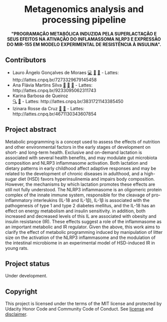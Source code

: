 <h1 align="center">Metagenomics analysis and processing pipeline</h1>
<p align="center"><strong>"PROGRAMAÇÃO METABÓLICA INDUZIDA PELA SUPERLACTAÇÃO E SEUS EFEITOS NA ATIVAÇÃO DO INFLAMASSOMA NLRP3 E EXPRESSÃO DO MIR-155 EM MODELO EXPERIMENTAL DE RESISTÊNCIA À INSULINA".</strong>
<br/>
  
<h2>Contributors</h2>
<ul>
  <li>Lauro Ângelo Gonçalves de Moraes <a href="#code-lauromoraes" title="Code">💻</a> <a href="#design-lauromoraes" title="Design">🎨</a> <a href="#maintenance-lauromoraes" title="Maintenance">🚧</a> - Lattes: http://lattes.cnpq.br/7273329679145458</li>
  <li>Ana Flávia Martins Silva <a href="#research-ana-flavia-silva" title="Research">🔬</a> <a href="#data-ana-flavia-silva" title="Data">🔣</a> <a href="#ideas-ana-flavia-silva" title="Ideas & Planning">🤔</a> - Lattes: http://lattes.cnpq.br/9233095062311743</li>
  <li>Karina Barbosa de Queiroz</li> <a href="#fundingFinding-karina-queiroz" title="Funding/Grant Finders">🔍</a> <a href="#ideas-karina-queiroz" title="Ideas & Planning">🤔</a> - Lattes: http://lattes.cnpq.br/3831721143385450</li>
  <li>Izinara Rosse da Cruz <a href="#projectManagement-izinara-cruz" title="Project Management">📆</a> <a href="#ideas-izinara-cruz" title="Ideas & Planning">🤔</a> - Lattes: http://lattes.cnpq.br/4671130343607854</li>
</ul>

<h2>Project abstract</h2>
Metabolic programming is a concept used to assess the effects of nutrition and other environmental factors in the early stages of development on short- and long-term health. Exclusive and on-demand lactation is associated with several health benefits, and may modulate gut microbiota composition and NLRP3 inflammasome activation. Both lactation and dietary patterns in early childhood affect adaptive responses and may be related to the development of chronic diseases in adulthood, and a high-sugar diet (HSD) favors hyperinsulinemia and impairs body composition. However, the mechanisms by which lactation promotes these effects are still not fully understood. The NLRP3 inflammasome is an oligomeric protein complex of the innate immune system, responsible for the cleavage of pro-inflammatory interleukins (IL-18 and IL-1β), IL-1β is associated with the pathogenesis of type 1 and type 2 diabetes mellitus, and the IL-18 has an effect on energy metabolism and insulin sensitivity. in addition, both increased and decreased levels of this IL are associated with obesity and insulin resistance (IR). These effects suggest a role of the inflammasome as an important metabolic and IR regulator. Given the above, this work aims to clarify the effect of metabolic programming induced by manipulation of litter size on the activation of the NLRP3 inflammasome and the modulation of the intestinal microbiome in an experimental model of HSD-induced IR in young rats.

<h2>Project status</h2>
Under development.

<h2>Copyright</h2>
This project is licensed under the terms of the MIT license and protected by Udacity Honor Code and Community Code of Conduct. See <a href="LICENSE.md">license</a> and <a href="LICENSE.DISCLAIMER.md">disclaimer</a>.
